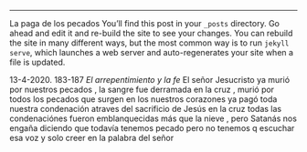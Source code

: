 ---
La paga de los pecados 
You’ll find this post in your `_posts` directory. Go ahead and edit it and re-build the site to see your changes. You can rebuild the site in many different ways, but the most common way is to run `jekyll serve`, which launches a web server and auto-regenerates your site when a file is updated.

13-4-2020.       183-187 
*El arrepentimiento y la fe* 
El señor Jesucristo ya murió por nuestros pecados , la sangre fue derramada en la cruz  , murió por todos los pecados que surgen en los nuestros corazones ya pagó toda  nuestra condenación  atraves del sacrificio de Jesús en la cruz todas las condenaciónes fueron emblanquecidas más que la nieve , pero Satanás nos engaña diciendo que todavía tenemos pecado pero no tenemos q escuchar esa voz y solo creer en la palabra del señor  

[jekyll-docs]: https://jekyllrb.com/docs/home
[jekyll-gh]:   https://github.com/jekyll/jekyll
[jekyll-talk]: https://talk.jekyllrb.com/
